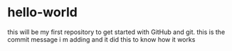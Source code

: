 # hello-world
this will be my first repository to get started with GitHub and git.
this is the commit message i m adding and it did this to know how it works
